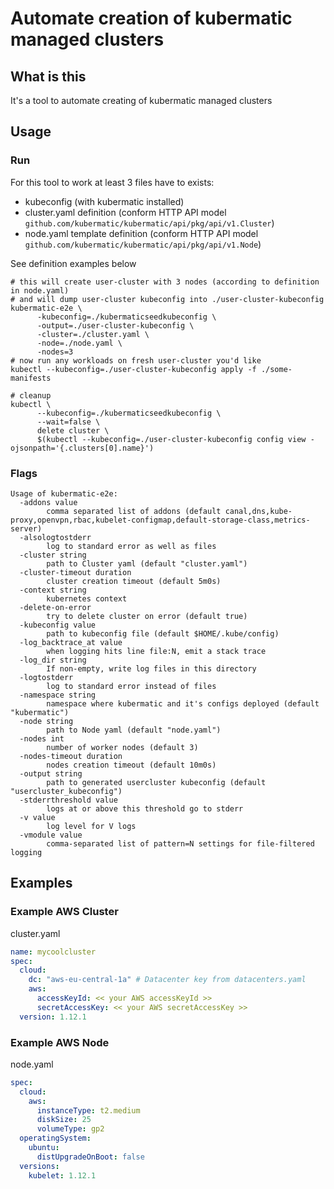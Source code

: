 # Automate creation of kubermatic managed clusters

## What is this
It's a tool to automate creating of kubermatic managed clusters

## Usage

### Run

For this tool to work at least 3 files have to exists:
* kubeconfig (with kubermatic installed)
* cluster.yaml definition (conform HTTP API model `github.com/kubermatic/kubermatic/api/pkg/api/v1.Cluster`)
* node.yaml template definition (conform HTTP API model `github.com/kubermatic/kubermatic/api/pkg/api/v1.Node`)

See definition examples below

```shell
# this will create user-cluster with 3 nodes (according to definition in node.yaml)
# and will dump user-cluster kubeconfig into ./user-cluster-kubeconfig
kubermatic-e2e \
      -kubeconfig=./kubermaticseedkubeconfig \
      -output=./user-cluster-kubeconfig \
      -cluster=./cluster.yaml \
      -node=./node.yaml \
      -nodes=3
# now run any workloads on fresh user-cluster you'd like
kubectl --kubeconfig=./user-cluster-kubeconfig apply -f ./some-manifests

# cleanup
kubectl \
      --kubeconfig=./kubermaticseedkubeconfig \
      --wait=false \
      delete cluster \
      $(kubectl --kubeconfig=./user-cluster-kubeconfig config view -ojsonpath='{.clusters[0].name}')
```

### Flags

```
Usage of kubermatic-e2e:
  -addons value
        comma separated list of addons (default canal,dns,kube-proxy,openvpn,rbac,kubelet-configmap,default-storage-class,metrics-server)
  -alsologtostderr
        log to standard error as well as files
  -cluster string
        path to Cluster yaml (default "cluster.yaml")
  -cluster-timeout duration
        cluster creation timeout (default 5m0s)
  -context string
        kubernetes context
  -delete-on-error
        try to delete cluster on error (default true)
  -kubeconfig value
        path to kubeconfig file (default $HOME/.kube/config)
  -log_backtrace_at value
        when logging hits line file:N, emit a stack trace
  -log_dir string
        If non-empty, write log files in this directory
  -logtostderr
        log to standard error instead of files
  -namespace string
        namespace where kubermatic and it's configs deployed (default "kubermatic")
  -node string
        path to Node yaml (default "node.yaml")
  -nodes int
        number of worker nodes (default 3)
  -nodes-timeout duration
        nodes creation timeout (default 10m0s)
  -output string
        path to generated usercluster kubeconfig (default "usercluster_kubeconfig")
  -stderrthreshold value
        logs at or above this threshold go to stderr
  -v value
        log level for V logs
  -vmodule value
        comma-separated list of pattern=N settings for file-filtered logging
```

## Examples

### Example AWS Cluster

cluster.yaml

```yaml
name: mycoolcluster
spec:
  cloud:
    dc: "aws-eu-central-1a" # Datacenter key from datacenters.yaml
    aws:
      accessKeyId: << your AWS accessKeyId >>
      secretAccessKey: << your AWS secretAccessKey >>
  version: 1.12.1
```

### Example AWS Node

node.yaml

```yaml
spec:
  cloud:
    aws:
      instanceType: t2.medium
      diskSize: 25
      volumeType: gp2
  operatingSystem:
    ubuntu:
      distUpgradeOnBoot: false
  versions:
    kubelet: 1.12.1
```
